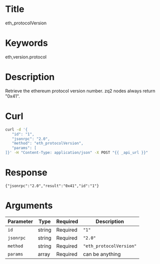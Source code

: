 # Title

eth_protocolVersion

# Keywords

eth,version.protocol

# Description

Retrieve the ethereum protocol version number. zq2 nodes always return "0x41".

# Curl

```sh
curl -d '{
   "id": "1",
   "jsonrpc": "2.0",
   "method": "eth_protocolVersion",
   "params": [
]}' -H "Content-Type: application/json" -X POST "{{ _api_url }}"
```


# Response

```
{"jsonrpc":"2.0","result":"0x41","id":"1"}
```

# Arguments

| Parameter | Type   | Required | Description     |
|-----------|--------|----------|-----------------|
| `id`      | string | Required | `"1"`           |
| `jsonrpc` | string | Required | `"2.0"`         |
| `method`  | string | Required | `"eth_protocolVersion"`  |
| `params`  | array  | Required | can be anything |
